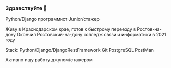 ### Здравствуйте 👋

Python/Django программист  Junior/стажер 

Живу в Краснодарском крае, готов к быстрому переезду в Ростов-на-дону
Окончил Ростовский-на-дону колледж связи и информатики в 2021 году

Stack:
Python/Django/DjangoRestFramework
Git
PostgreSQL
PostMan

Активно ищу работу джуном/стажером
